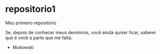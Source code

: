 # repositorio1
Meu primeiro repositório

Se, depois de conhecer meus demônios, você ainda quiser ficar, saberei que é você a parte que me falta.
- Mukowski